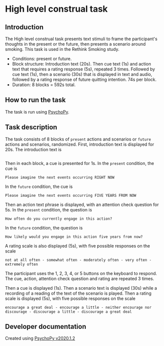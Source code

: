 # High level construal task

## Introduction

The High level construal task presents text stimuli to frame the participant's
thoughts in the present or the future, then presents a scenario around smoking.
This task is used in the Rethink Smoking study.

- Conditions: present or future.
- Block structure: Introduction text (20s). Then cue text (1s) and action text that requires a rating response (5s), repeated 3 times. Followed by cue text (1s), then a scenario (30s) that is displayed in text and audio, followed by a rating response of future quitting intention. 74s per block.
- Duration: 8 blocks = 592s total.

## How to run the task

The task is run using [PsychoPy](https://www.psychopy.org/).

## Task description

The task consists of 8 blocks of `present` actions and scenarios or `future` actions and scenarios, randomized.
First, introduction text is displayed for 20s. The introduction text is
```
```
Then in each block, a cue is presented for 1s. In the `present` condition, the cue is
```
Please imagine the next events occurring RIGHT NOW
```
In the `future` condition, the cue is
```
Please imagine the next events occurring FIVE YEARS FROM NOW
```
Then an action text phrase is displayed, with an attention check question for 5s.
In the `present` condition, the question is
```
How often do you currently engage in this action?
```
In the `future` condition, the question is
```
How likely would you engage in this action five years from now?
```
A rating scale is also displayed (5s), with five possible responses on the scale
```
not at all often - somewhat often - moderately often - very often - extremely often
```
The participant uses the 1, 2, 3, 4, or 5 buttons on the keyboard to respond.
The cue, action, attention check question and rating are repeated 3 times.

Then a cue is displayed (1s). Then a scenario text is displayed (30s) while a recording of a reading of the text of the scenario is played. Then a rating scale is displayed (5s), with five possible responses on the scale
```
encourage a great deal - encourage a little - neither encourage nor discourage - discourage a little - discourage a great deal
```


## Developer documentation
Created using [PsychoPy v2020.1.2](https://www.psychopy.org/)
